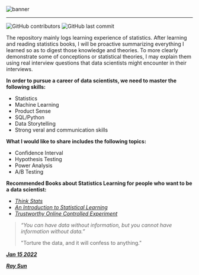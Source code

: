 ![banner](https://user-images.githubusercontent.com/86893259/150061397-07dcb038-43d5-4078-aee9-60c379a4d3e5.jpg)
___
![GitHub contributors](https://img.shields.io/github/contributors/rayhezack/Statistics-Learning-Note) ![GitHub last commit](https://img.shields.io/github/last-commit/rayhezack/Statistics-Learning-Note)

The repository mainly logs learning experience of statistics. After learning and reading statistics books, I will be proactive summarizing everything I learned so as to digest those knowledge and theories. To more clearly demonstrate some of conceptions or statistical theories, I may explain them using real interview questions that data scientists might encounter in their interviews. 



**In order to pursue a career of data scientists, we need to master the following skills:**

- Statistics
- Machine Learning
- Product Sense
- SQL/Python
- Data Storytelling
- Strong veral and communication skills


**What I would like to share includes the following topics:**

- Confidence Interval
- Hypothesis Testing
- Power Analysis
- A/B Testing



**Recommended Books about Statistics Learning for people who want to be a data scientist:**

- [*Think Stats*](https://github.com/rayhezack/books/blob/main/thinkstats2.pdf)
- [*An Introduction to Statistical Learning*](https://github.com/rayhezack/books/blob/main/Book%201%20An%20Introduction%20to%20Statistical%20Learning.pdf)
- [*Trustworthy Online Controlled Experiment*](https://github.com/rayhezack/books/blob/main/Trustworthy%20Online%20Controlled%20Experiments%20by%20Ron%20Kohavi%20Diane%20Tang%20Ya%20Xu%20(z-lib.org).mobi.pdf)



>  *“You can have data without information, but you cannot have information without data.”* 
>
> "Torture the data, and it will confess to anything."





***<u>Jan 15 2022</u>***

***<u>Ray Sun</u>***


